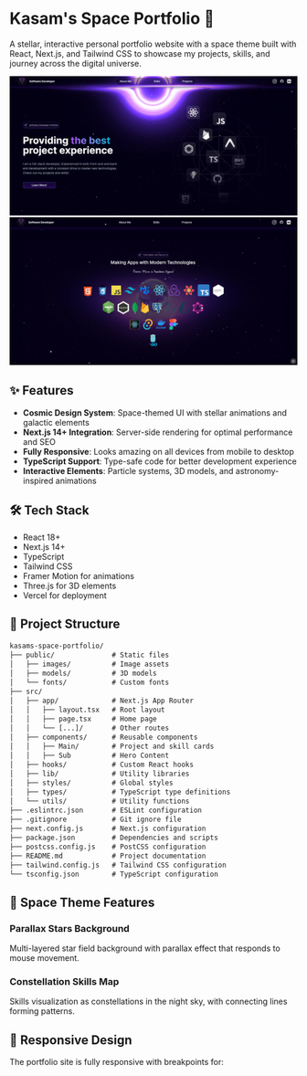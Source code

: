 # Kasam's Space Portfolio 🚀

A stellar, interactive personal portfolio website with a space theme built with React, Next.js, and Tailwind CSS to showcase my projects, skills, and journey across the digital universe.

![Kasam's Space Portfolio](/SV1.png)
![Kasam's Space Portfolio](/SV2.png)

## ✨ Features

- **Cosmic Design System**: Space-themed UI with stellar animations and galactic elements
- **Next.js 14+ Integration**: Server-side rendering for optimal performance and SEO
- **Fully Responsive**: Looks amazing on all devices from mobile to desktop
- **TypeScript Support**: Type-safe code for better development experience
- **Interactive Elements**: Particle systems, 3D models, and astronomy-inspired animations

## 🛠️ Tech Stack

- React 18+
- Next.js 14+
- TypeScript
- Tailwind CSS
- Framer Motion for animations
- Three.js for 3D elements
- Vercel for deployment


## 📁 Project Structure

```
kasams-space-portfolio/
├── public/              # Static files
│   ├── images/          # Image assets
│   ├── models/          # 3D models
│   └── fonts/           # Custom fonts
├── src/
│   ├── app/             # Next.js App Router
│   │   ├── layout.tsx   # Root layout
│   │   ├── page.tsx     # Home page
│   │   └── [...]/       # Other routes
│   ├── components/      # Reusable components
│   │   ├── Main/        # Project and skill cards
│   │   ├── Sub          # Hero Content
│   ├── hooks/           # Custom React hooks
│   ├── lib/             # Utility libraries
│   ├── styles/          # Global styles
│   ├── types/           # TypeScript type definitions
│   └── utils/           # Utility functions
├── .eslintrc.json       # ESLint configuration
├── .gitignore           # Git ignore file
├── next.config.js       # Next.js configuration
├── package.json         # Dependencies and scripts
├── postcss.config.js    # PostCSS configuration
├── README.md            # Project documentation
├── tailwind.config.js   # Tailwind CSS configuration
└── tsconfig.json        # TypeScript configuration
```

## 🌌 Space Theme Features

### Parallax Stars Background
Multi-layered star field background with parallax effect that responds to mouse movement.

### Constellation Skills Map
Skills visualization as constellations in the night sky, with connecting lines forming patterns.


## 📱 Responsive Design

The portfolio site is fully responsive with breakpoints for:
